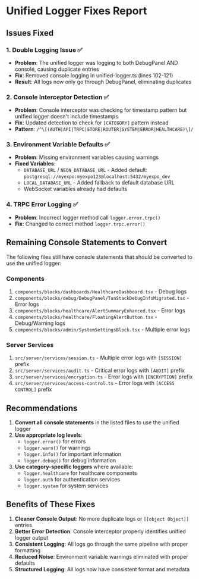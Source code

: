 # Unified Logger Fixes Report

## Issues Fixed

### 1. **Double Logging Issue** ✅
- **Problem**: The unified logger was logging to both DebugPanel AND console, causing duplicate entries
- **Fix**: Removed console logging in unified-logger.ts (lines 102-121)
- **Result**: All logs now only go through DebugPanel, eliminating duplicates

### 2. **Console Interceptor Detection** ✅
- **Problem**: Console interceptor was checking for timestamp pattern but unified logger doesn't include timestamps
- **Fix**: Updated detection to check for `[CATEGORY]` pattern instead
- **Pattern**: `/^\[(AUTH|API|TRPC|STORE|ROUTER|SYSTEM|ERROR|HEALTHCARE)\]/`

### 3. **Environment Variable Defaults** ✅
- **Problem**: Missing environment variables causing warnings
- **Fixed Variables**:
  - `DATABASE_URL` / `NEON_DATABASE_URL` - Added default: `postgresql://myexpo:myexpo123@localhost:5432/myexpo_dev`
  - `LOCAL_DATABASE_URL` - Added fallback to default database URL
  - WebSocket variables already had defaults

### 4. **TRPC Error Logging** ✅
- **Problem**: Incorrect logger method call `logger.error.trpc()` 
- **Fix**: Changed to correct method `logger.trpc.error()`

## Remaining Console Statements to Convert

The following files still have console statements that should be converted to use the unified logger:

### Components
1. `components/blocks/dashboards/HealthcareDashboard.tsx` - Debug logs
2. `components/blocks/debug/DebugPanel/TanStackDebugInfoMigrated.tsx` - Error logs
3. `components/blocks/healthcare/AlertSummaryEnhanced.tsx` - Error logs
4. `components/blocks/healthcare/FloatingAlertButton.tsx` - Debug/Warning logs
5. `components/blocks/admin/SystemSettingsBlock.tsx` - Multiple error logs

### Server Services
1. `src/server/services/session.ts` - Multiple error logs with `[SESSION]` prefix
2. `src/server/services/audit.ts` - Critical error logs with `[AUDIT]` prefix
3. `src/server/services/encryption.ts` - Error logs with `[ENCRYPTION]` prefix
4. `src/server/services/access-control.ts` - Error logs with `[ACCESS CONTROL]` prefix

## Recommendations

1. **Convert all console statements** in the listed files to use the unified logger
2. **Use appropriate log levels**:
   - `logger.error()` for errors
   - `logger.warn()` for warnings
   - `logger.info()` for important information
   - `logger.debug()` for debug information
3. **Use category-specific loggers** where available:
   - `logger.healthcare` for healthcare components
   - `logger.auth` for authentication services
   - `logger.system` for system services

## Benefits of These Fixes

1. **Cleaner Console Output**: No more duplicate logs or `[[object Object]]` entries
2. **Better Error Detection**: Console interceptor properly identifies unified logger output
3. **Consistent Logging**: All logs go through the same pipeline with proper formatting
4. **Reduced Noise**: Environment variable warnings eliminated with proper defaults
5. **Structured Logging**: All logs now have consistent format and metadata